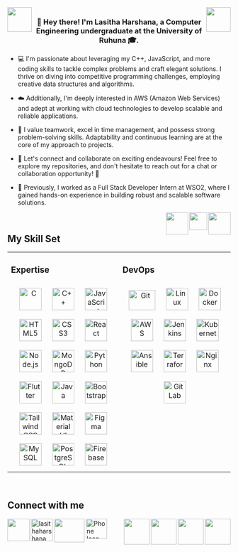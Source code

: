 
<div align="left">
<img src="https://user-images.githubusercontent.com/74038190/212284087-bbe7e430-757e-4901-90bf-4cd2ce3e1852.gif" align="left" height="" width="55" />
</div>  

<img src="https://github.com/Anmol-Baranwal/Cool-GIFs-For-GitHub/assets/74038190/2c0eef4b-7b75-42bd-9722-4bea97a2d532" align="right" height="" width="55" />  

### <div align="center">👋 Hey there! I'm Lasitha Harshana, a Computer Engineering undergraduate at the University of Ruhuna 🎓.</div>  



- 💻 I'm passionate about leveraging my C++, JavaScript, and more coding skills to tackle complex problems and craft elegant solutions. I thrive on diving into competitive programming challenges, employing creative data structures and algorithms.  
  

- ☁️ Additionally, I'm deeply interested in AWS (Amazon Web Services) and adept at working with cloud technologies to develop scalable and reliable applications.  
  

- 🤝 I value teamwork, excel in time management, and possess strong problem-solving skills. Adaptability and continuous learning are at the core of my approach to projects.  
  

- 🚀 Let's connect and collaborate on exciting endeavours! Feel free to explore my repositories, and don't hesitate to reach out for a chat or collaboration opportunity! 🌟  

- 🏢 Previously, I worked as a Full Stack Developer Intern at WSO2, where I gained hands-on experience in building robust and scalable software solutions.
  
<p align="center">
  <a href="https://chatgpt.com/" target="_blank"><img src="https://user-images.githubusercontent.com/74038190/212257468-1e9a91f1-b626-4baa-b15d-5c385dfa7ed2.gif" align="right" height="" width="50" "></a>
  <img src="https://github.com/Anmol-Baranwal/Cool-GIFs-For-GitHub/assets/74038190/fa83eeb9-f4e2-4d85-93f0-688af11babf8" align="right" height="" width="40" ">
  <img src="https://user-images.githubusercontent.com/74038190/235223599-0eadbd7c-c916-4f24-af9d-9242730e6172.gif" align="right" width="50" ">
  
</p>

</br>

## My Skill Set  
<table><tr><td valign="top" width="50%">



### Expertise  
<div align="center">  
<a href="https://www.cprogramming.com/" target="_blank"><img style="margin: 10px" src="https://profilinator.rishav.dev/skills-assets/c-original.svg" alt="C" height="50" /></a>  
<a href="https://www.cplusplus.com/" target="_blank"><img style="margin: 10px" src="https://profilinator.rishav.dev/skills-assets/cplusplus-original.svg" alt="C++" height="50" /></a>  
<a href="https://www.javascript.com/" target="_blank"><img style="margin: 10px"  src="https://user-images.githubusercontent.com/74038190/212257454-16e3712e-945a-4ca2-b238-408ad0bf87e6.gif" alt="JavaScript" height="50" /></a>  
<a href="https://en.wikipedia.org/wiki/HTML5" target="_blank"><img style="margin: 10px" src="https://github.com/Anmol-Baranwal/Cool-GIFs-For-GitHub/assets/74038190/29fd6286-4e7b-4d6c-818f-c4765d5e39a9" alt="HTML5" height="50" /></a>  
<a href="https://www.w3schools.com/css/" target="_blank"><img style="margin: 10px" src="https://github.com/Anmol-Baranwal/Cool-GIFs-For-GitHub/assets/74038190/67f477ed-6624-42da-99f0-1a7b1a16eecb" alt="CSS3" height="50" /></a>  
<a href="https://reactjs.org/" target="_blank"><img style="margin: 10px" src="https://user-images.githubusercontent.com/74038190/212257467-871d32b7-e401-42e8-a166-fcfd7baa4c6b.gif" alt="React" height="50" /></a>  
<a href="https://nodejs.org/" target="_blank"><img style="margin: 10px" src="https://user-images.githubusercontent.com/74038190/212257460-738ff738-247f-4445-a718-cdd0ca76e2db.gif" alt="Node.js" height="50" /></a>  
<a href="https://www.mongodb.com/" target="_blank"><img style="margin: 10px" src="https://github.com/Anmol-Baranwal/Cool-GIFs-For-GitHub/assets/74038190/398b19b1-9aae-4c1f-8bc0-d172a2c08d68" alt="MongoDB" height="50" /></a>  
<a href="https://www.python.org/" target="_blank"><img style="margin: 10px" src="https://user-images.githubusercontent.com/74038190/212257472-08e52665-c503-4bd9-aa20-f5a4dae769b5.gif" alt="Python" height="50" /></a>  
<a href="https://flutter.dev/" target="_blank"><img style="margin: 10px" src="https://profilinator.rishav.dev/skills-assets/flutterio-icon.svg" alt="Flutter" height="50" /></a>  
<a href="https://www.java.com/" target="_blank"><img style="margin: 10px" src="https://profilinator.rishav.dev/skills-assets/java-original-wordmark.svg" alt="Java" height="50" /></a>  
<a href="https://getbootstrap.com/docs/3.4/javascript/" target="_blank"><img style="margin: 10px" src="https://user-images.githubusercontent.com/74038190/212280805-9bcb336b-8c55-46a8-abf8-ff286ab55472.gif" alt="Bootstrap" height="50" /></a>  
<a href="https://www.tailwindcss.com/" target="_blank"><img style="margin: 10px" src="https://profilinator.rishav.dev/skills-assets/tailwindcss.svg" alt="Tailwind CSS" height="50" /></a>  
<a href="https://mui.com/" target="_blank"><img style="margin: 10px" src="https://profilinator.rishav.dev/skills-assets/mui.png" alt="Material UI" height="50" /></a>  
<a href="https://www.figma.com/" target="_blank"><img style="margin: 10px" src="https://profilinator.rishav.dev/skills-assets/figma-icon.svg" alt="Figma" height="50" /></a>  
<a href="https://www.mysql.com/" target="_blank"><img style="margin: 10px" src="https://profilinator.rishav.dev/skills-assets/mysql-original-wordmark.svg" alt="MySQL" height="50" /></a>  
<a href="https://www.postgresql.org/" target="_blank"><img style="margin: 10px" src="https://profilinator.rishav.dev/skills-assets/postgresql-original-wordmark.svg" alt="PostgreSQL" height="50" /></a>  
<a href="https://firebase.google.com/" target="_blank"><img style="margin: 10px" src="https://github.com/Anmol-Baranwal/Cool-GIFs-For-GitHub/assets/74038190/3c16d4f2-b757-4c70-8f42-43d5dddd2c36" alt="Firebase" height="50" /></a>  
</div>

</td>
<!--
<td valign="top" width="33%">
<div align="center">
<img src="https://user-images.githubusercontent.com/74038190/219923809-b86dc415-a0c2-4a38-bc88-ad6cf06395a8.gif" align="center" height="360" width="300" />
</div>  
</td>
-->
<td valign="top" width="50%">



### DevOps  
<div align="center">  
<a href="https://github.com/" target="_blank"><img style="margin: 10px" src="https://user-images.githubusercontent.com/74038190/212281775-b468df30-4edc-4bf8-a4ee-f52e1aaddc86.gif" alt="Git" height="45" width="60" /></a>  
<a href="https://www.linux.org/" target="_blank"><img style="margin: 10px" src="https://profilinator.rishav.dev/skills-assets/linux-original.svg" alt="Linux" height="50" /></a>  
<a href="https://www.docker.com/" target="_blank"><img style="margin: 10px" src="https://profilinator.rishav.dev/skills-assets/docker-original-wordmark.svg" alt="Docker" height="50" /></a>  
<a href="https://aws.amazon.com/" target="_blank"><img style="margin: 10px" src="https://profilinator.rishav.dev/skills-assets/amazonwebservices-original-wordmark.svg" alt="AWS" height="50" /></a>  
<a href="https://www.jenkins.io/" target="_blank"><img style="margin: 10px" src="https://profilinator.rishav.dev/skills-assets/jenkins-icon.svg" alt="Jenkins" height="50" /></a>  
<a href="https://kubernetes.io/" target="_blank"><img style="margin: 10px" src="https://profilinator.rishav.dev/skills-assets/kubernetes-icon.svg" alt="Kubernetes" height="50" /></a>  
<a href="https://www.ansible.com/" target="_blank"><img style="margin: 10px" src="https://profilinator.rishav.dev/skills-assets/ansible.png" alt="Ansible" height="50" /></a>  
<a href="https://www.terraform.io/" target="_blank"><img style="margin: 10px" src="https://profilinator.rishav.dev/skills-assets/terraformio-icon.svg" alt="Terraform" height="50" /></a>  
<a href="https://www.nginx.com/" target="_blank"><img style="margin: 10px" src="https://profilinator.rishav.dev/skills-assets/nginx-original.svg" alt="Nginx" height="50" /></a>  
<a href="https://about.gitlab.com/" target="_blank"><img style="margin: 10px" src="https://profilinator.rishav.dev/skills-assets/gitlab.svg" alt="GitLab" height="50" /></a>  
</div>

</td></tr></table>  

<br/>  


## Connect with me  

<a href="https://www.hackerrank.com/lasithaharshana" target="_blank">
<img src=https://cdn.worldvectorlogo.com/logos/hackerrank.svg align="left"height="50" width="50"  />
</a>

<a href="https://gitlab.com/lasitha6646" target="_blank">
<img src=https://github.com/lasithaharshana/lasithaharshana/assets/139677557/efb47e03-52e9-4545-a4d8-b3157ebb28de align="left" alt="lasithaharshana" height="50" width="50" />
</a>

<a target="_blank" href="mailto:lasithaharshanadesilva@gmail.com">
<img src="https://github.com/lasithaharshana/lasithaharshana/assets/139677557/6731f630-cc8e-4581-b5c6-4e6382e109c6" align="left" height="53" width="68">
</a>

<a href="https://wa.me/94714389033" target="_blank" >
  <img src="https://img.icons8.com/fluency/48/000000/phone-disconnected.png" align="left" height="45" width="48" alt="Phone Icon">
</a>


<a href="https://wa.me/94714389033" target="_blank">
<img src="https://user-images.githubusercontent.com/74038190/235294019-40007353-6219-4ec5-b661-b3c35136dd0b.gif" align="right" height="58" width="58" />
</a>
<a href="https://facebook.com/lelasitha.harshana/" target="_blank">
<img src="https://user-images.githubusercontent.com/74038190/235294010-ec412ef5-e3da-4efa-b1d4-0ab4d4638755.gif" align="right" height="58" width="58" />
</a>
  
<a href="https://www.instagram.com/_lasitha__?fbclid=IwZXh0bgNhZW0CMTAAAR2YtnhTPekNn7qpvAUVSHYVfCVlHkYvMxtKLMQ3xYv_NzbobjtEnF4TbNs_aem_ATbRngdNxT7Kuk9ZtfGiDhwEIkeJicyGfHdMOdCy4WfbrUxiv-DfCgno_gqqk7IXTrT9fzNoL9FkCGUx00HQ46hj" target="_blank">
<img src="https://user-images.githubusercontent.com/74038190/235294013-a33e5c43-a01c-43f6-b44d-a406d8b4ab75.gif" align="right" height="58" width="58" />
</a>

<a href="https://www.linkedin.com/in/lasithadesilva" target="_blank">
<img src="https://user-images.githubusercontent.com/74038190/235294012-0a55e343-37ad-4b0f-924f-c8431d9d2483.gif" align="right" height="58" width="58" />
</a>


<!--
<a href="https://www.linkedin.com/in/lasithadesilva" target="_blank">
<img src=https://img.shields.io/badge/linkedin-%231E77B5.svg?&style=for-the-badge&logo=linkedin&logoColor=white alt=linkedin style="margin-bottom: 5px;" />
</a>
<a href="https://www.instagram.com/_lasitha__?fbclid=IwZXh0bgNhZW0CMTAAAR2YtnhTPekNn7qpvAUVSHYVfCVlHkYvMxtKLMQ3xYv_NzbobjtEnF4TbNs_aem_ATbRngdNxT7Kuk9ZtfGiDhwEIkeJicyGfHdMOdCy4WfbrUxiv-DfCgno_gqqk7IXTrT9fzNoL9FkCGUx00HQ46hj" target="_blank">
<img src=https://img.shields.io/badge/instagram-%23000000.svg?&style=for-the-badge&logo=instagram&logoColor=white alt=instagram style="margin-bottom: 5px;" />

<a href="https://facebook.com/lelasitha.harshana/" target="_blank">
<img src=https://img.shields.io/badge/facebook-%232E87FB.svg?&style=for-the-badge&logo=facebook&logoColor=white alt=facebook style="margin-bottom: 5px;" />
</a>

-->
<!-- 

<br/> 
<br/>  
<br/>  
<br/>

<details><summary>Spotify Listening </summary><table><tr><td valign="top" height="100%" width="33%">

<img src="https://i.pinimg.com/originals/78/1a/75/781a75a112e6c689dd1030f4ad495512.gif" height="335" width="100%" />  
<img src="https://i.pinimg.com/originals/06/38/25/063825cb5891b829e968757afe735796.gif" height="335" width="100%" /> 
<img src="https://i.pinimg.com/originals/77/3e/6a/773e6a81553e079dae3994e5a6778c31.gif" height="335" width="100%" /> -->
<!--</td><td valign="top" height="100%" width="33%">
</td>
<td valign="top" height="100%" width="33%">
<img src="https://user-images.githubusercontent.com/74038190/212750996-938b257b-266c-45a7-9af7-655341c0f58b.gif" align="center" height="337" width="100%" />  
</td>
</tr></table></details>  
<!--
<img src="https://user-images.githubusercontent.com/74038190/212284100-561aa473-3905-4a80-b561-0d28506553ee.gif" align="center" style="width: 100%" />  
<p align="right"> <img src="https://komarev.com/ghpvc/?username=lasithaharshana&label=Profile%20views&color=0e75b6&style=flat" alt="profileviews" /> </p> -->

